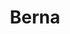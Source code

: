 ---
title: Berna
date: 
draft: false

# descripcion
description : Argo colgante de plata

materials: Plata 925

color: Plateado

dimensions: 2cm (largo) - dije 1cm

code: 01-01-0310

type: "Aros"

categories: []

price: $1.530,00

# Images
# first image will be shown in the product page
images:
  # - image: "images/path_to_image"
  # La ubicacion de las imagenes es imagenes/Aros/Aros.Colgantes/01-01-0310-berna
  - image: "./images/aros/colgantes/01-01-0310-corazon-chico_a.JPG"
  - image: "./images/aros/colgantes/01-01-0310-corazon-chico_b.JPG"
---